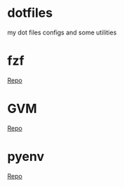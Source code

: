 # dotfiles
my dot files configs and some utilities

# fzf

[Repo](https://github.com/junegunn/fzf)

# GVM

[Repo](https://github.com/moovweb/gvm)

# pyenv

[Repo](https://github.com/pyenv/pyenv)

